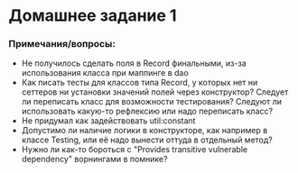 # Домашнее задание 1

### Примечания/вопросы:

- Не получилось сделать поля в Record финальными, из-за использования класса при маппинге в dao
- Как писать тесты для классов типа Record, у которых нет ни сеттеров ни установки значений полей через конструктор? Следует ли переписать класс для возможности тестирования? Следуют ли использовать какую-то рефлексию или надо переписать класс?
- Не придумал как задействовать util:constant
- Допустимо ли наличие логики в конструкторе, как например в классе Testing, или её надо вынести оттуда в отдельный метод?
- Нужно ли как-то бороться с "Provides transitive vulnerable dependency" ворнингами в помнике?